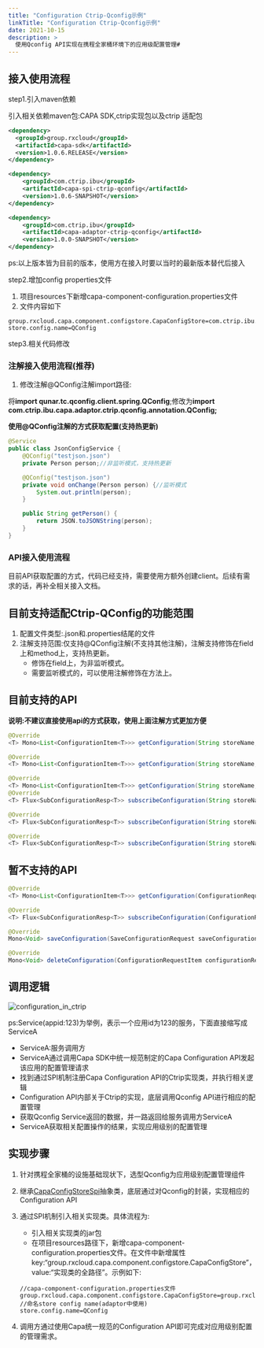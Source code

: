 ```yaml
---
title: "Configuration Ctrip-Qconfig示例"
linkTitle: "Configuration Ctrip-Qconfig示例"
date: 2021-10-15
description: >
  使用Qconfig API实现在携程全家桶环境下的应用级配置管理#
---
```


## 接入使用流程

step1.引入maven依赖

引入相关依赖maven包:CAPA SDK,ctrip实现包以及ctrip 适配包

```xml
<dependency>
  <groupId>group.rxcloud</groupId>
  <artifactId>capa-sdk</artifactId>
  <version>1.0.6.RELEASE</version>
</dependency>
```

```xml
<dependency>
    <groupId>com.ctrip.ibu</groupId>
    <artifactId>capa-spi-ctrip-qconfig</artifactId>
    <version>1.0.6-SNAPSHOT</version>
</dependency>
```

```xml
<dependency>
    <groupId>com.ctrip.ibu</groupId>
    <artifactId>capa-adaptor-ctrip-qconfig</artifactId>
    <version>1.0.0-SNAPSHOT</version>
</dependency>
```

ps:以上版本皆为目前的版本，使用方在接入时要以当时的最新版本替代后接入

step2.增加config properties文件

1. 项目resources下新增capa-component-configuration.properties文件
2. 文件内容如下

```properties
group.rxcloud.capa.component.configstore.CapaConfigStore=com.ctrip.ibu.capa.spi.ctrip.configstore.CtripCapaConfigStore
store.config.name=QConfig
```

step3.相关代码修改

### 注解接入使用流程(推荐)

1. 修改注解@QConfig注解import路径:

将**import qunar.tc.qconfig.client.spring.QConfig**;修改为**import com.ctrip.ibu.capa.adaptor.ctrip.qconfig.annotation.QConfig;**

**使用@QConfig注解的方式获取配置(支持热更新)**

```java
@Service
public class JsonConfigService {
    @QConfig("testjson.json")
    private Person person;//非监听模式，支持热更新

    @QConfig("testjson.json")
    private void onChange(Person person) {//监听模式
        System.out.println(person);
    }

    public String getPerson() {
        return JSON.toJSONString(person);
    }
}
```

### API接入使用流程

目前API获取配置的方式，代码已经支持，需要使用方额外创建client。后续有需求的话，再补全相关接入文档。

## 目前支持适配Ctrip-QConfig的功能范围

1. 配置文件类型:.json和.properties结尾的文件
2. 注解支持范围:仅支持@QConfig注解(不支持其他注解)，注解支持修饰在field上和method上，支持热更新。
   - 修饰在field上，为非监听模式。
   - 需要监听模式的，可以使用注解修饰在方法上。

## 目前支持的API

**说明:不建议直接使用api的方式获取，使用上面注解方式更加方便**

```java
@Override
<T> Mono<List<ConfigurationItem<T>>> getConfiguration(String storeName, String appId, List<String> keys, Map<String, String> metadata, TypeRef<T> type);

@Override
<T> Mono<List<ConfigurationItem<T>>> getConfiguration(String storeName, String appId, List<String> keys, Map<String, String> metadata, String group, TypeRef<T> type);

@Override
<T> Mono<List<ConfigurationItem<T>>> getConfiguration(String storeName, String appId, List<String> keys, Map<String, String> metadata, String group, String label, TypeRef<T> type);
@Override
<T> Flux<SubConfigurationResp<T>> subscribeConfiguration(String storeName, String appId, List<String> keys, Map<String, String> metadata, TypeRef<T> type);

@Override
<T> Flux<SubConfigurationResp<T>> subscribeConfiguration(String storeName, String appId, List<String> keys, Map<String, String> metadata, String group, TypeRef<T> type);

@Override
<T> Flux<SubConfigurationResp<T>> subscribeConfiguration(String storeName, String appId, List<String> keys, Map<String, String> metadata, String group, String label, TypeRef<T> type);
```

## 暂不支持的API

```java
@Override
<T> Mono<List<ConfigurationItem<T>>> getConfiguration(ConfigurationRequestItem configurationRequestItem, TypeRef<T> type);

@Override
<T> Flux<SubConfigurationResp<T>> subscribeConfiguration(ConfigurationRequestItem configurationRequestItem, TypeRef<T> type);

@Override
Mono<Void> saveConfiguration(SaveConfigurationRequest saveConfigurationRequest);

@Override
Mono<Void> deleteConfiguration(ConfigurationRequestItem configurationRequestItem);
```

## 调用逻辑

![configuration_in_ctrip](https://raw.githubusercontent.com/reactivegroup/capa.io/master/content/images/zh/docs/Example/Configuration/configuration_ctrip.png)

ps:Service(appid:123)为举例，表示一个应用id为123的服务，下面直接缩写成ServiceA

- ServiceA:服务调用方
- ServiceA通过调用Capa SDK中统一规范制定的Capa Configuration API发起该应用的配置管理请求
- 找到通过SPI机制注册Capa Configuration API的Ctrip实现类，并执行相关逻辑
- Configuration API内部关于Ctrip的实现，底层调用Qconfig API进行相应的配置管理
- 获取Qconfig Service返回的数据，并一路返回给服务调用方ServiceA
- ServiceA获取相关配置操作的结果，实现应用级别的配置管理

## 实现步骤

1. 针对携程全家桶的设施基础现状下，选型Qconfig为应用级别配置管理组件

2. 继承[CapaConfigStoreSpi](https://github.com/reactivegroup/capa/blob/master/sdk-spi/src/main/java/group/rxcloud/capa/spi/configstore/CapaConfigStoreSpi.java)抽象类，底层通过对Qconfig的封装，实现相应的Configuration API

3. 通过SPI机制引入相关实现类。具体流程为:

   - 引入相关实现类的jar包
   - 在项目resources路径下，新增capa-component-configuration.properties文件。在文件中新增属性key:“group.rxcloud.capa.component.configstore.CapaConfigStore”，value:“实现类的全路径”。示例如下:

   ```properties
   //capa-component-configuration.properties文件
   group.rxcloud.capa.component.configstore.CapaConfigStore=group.rxcloud.capa.spi.demo.configstore.DemoCapaConfigStore
   //命名store config name(adaptor中使用)
   store.config.name=QConfig
   ```

4. 调用方通过使用Capa统一规范的Configuration API即可完成对应用级别配置的管理需求。